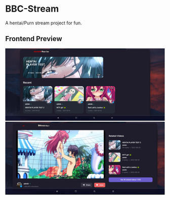 # BBC-Stream

A hentai/Purn stream project for fun. 

## Frontend Preview

![Home page](https://raw.githubusercontent.com/Tas33n/BBC-Stream/main/Screenshot_1.png)
![Stream page](https://raw.githubusercontent.com/Tas33n/BBC-Stream/main/Screenshot_2.png)
